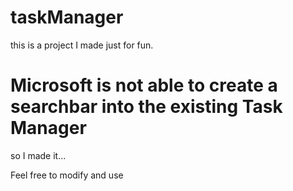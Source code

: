 # taskManager
this is a project I made just for fun.

# Microsoft is not able to create a searchbar into the existing Task Manager
so I made it...


Feel free to modify and use
